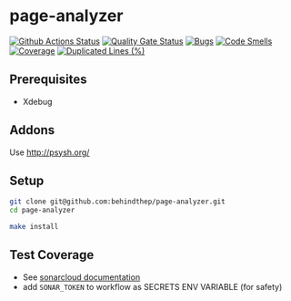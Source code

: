 # page-analyzer

[![Github Actions Status](https://github.com/behindthep/page-analyzer/actions/workflows/workflow.yml/badge.svg)](https://github.com/behindthep/page-analyzer/actions)
[![Quality Gate Status](https://sonarcloud.io/api/project_badges/measure?project=behindthep_page-analyzer&metric=alert_status)](https://sonarcloud.io/summary/new_code?id=behindthep_page-analyzer)
[![Bugs](https://sonarcloud.io/api/project_badges/measure?project=behindthep_page-analyzer&metric=bugs)](https://sonarcloud.io/summary/new_code?id=behindthep_page-analyzer)
[![Code Smells](https://sonarcloud.io/api/project_badges/measure?project=behindthep_page-analyzer&metric=code_smells)](https://sonarcloud.io/summary/new_code?id=behindthep_page-analyzer)
[![Coverage](https://sonarcloud.io/api/project_badges/measure?project=behindthep_page-analyzer&metric=coverage)](https://sonarcloud.io/summary/new_code?id=behindthep_page-analyzer)
[![Duplicated Lines (%)](https://sonarcloud.io/api/project_badges/measure?project=behindthep_page-analyzer&metric=duplicated_lines_density)](https://sonarcloud.io/summary/new_code?id=behindthep_page-analyzer)

## Prerequisites

* Xdebug

## Addons

Use <http://psysh.org/>

## Setup

```bash
git clone git@github.com:behindthep/page-analyzer.git
cd page-analyzer

make install
```

## Test Coverage

* See [sonarcloud documentation](https://docs.sonarsource.com/sonarqube-cloud/enriching/test-coverage/php-test-coverage/)
* add `SONAR_TOKEN` to workflow as SECRETS ENV VARIABLE (for safety)
